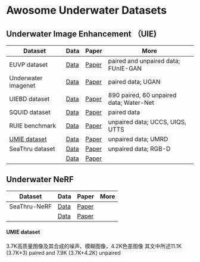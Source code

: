 Awosome Underwater Datasets
============================
Underwater Image Enhancement （UIE)
----------------------------
|Dataset|Data|Paper|More|
| --- | --- | --- | --- |
|EUVP dataset|[Data](http://irvlab.cs.umn.edu/resources/euvp-dataset)|[Paper](https://arxiv.org/abs/1903.09766)|paired and unpaired data; FUnIE-GAN|
|Underwater imagenet|[Data](http://irvlab.cs.umn.edu/resources/)|[Paper](https://ieeexplore.ieee.org/document/8460552)|paired data; UGAN|
|UIEBD dataset|[Data](https://li-chongyi.github.io/proj_benchmark.html)|[Paper](https://arxiv.org/abs/1901.05495)|890 paired, 60 unpaired data; Water-Net|
|SQUID dataset|[Data](http://csms.haifa.ac.il/profiles/tTreibitz/datasets/ambient_forwardlooking/index.html)|[Paper](https://arxiv.org/abs/1811.01343)|paired data|
|RUIE benchmark|[Data](https://github.com/dlut-dimt/Realworld-Underwater-Image-Enhancement-RUIE-Benchmark)|[Paper](https://arxiv.org/abs/1901.05320)|unpaired data; UCCS, UIQS, UTTS|
|[UMIE dataset](#UMIE-dataset)|[Data](https://github.com/Idea89560041/UMIE)|[Paper](https://ieeexplore.ieee.org/document/10275315)|unpaired data; UMRD|
|SeaThru dataset|[Data](https://www.kaggle.com/datasets/colorlabeilat/seathru-dataset?resource=download)|[Paper](https://openaccess.thecvf.com/content_CVPR_2019/papers/Akkaynak_Sea-Thru_A_Method_for_Removing_Water_From_Underwater_Images_CVPR_2019_paper.pdf)|unpaired data; RGB-D|
||[Data]()|[Paper]()||

Underwater NeRF
----------------------------
|Dataset|Data|Paper|More|
| --- | --- | --- | --- |
|SeaThru-NeRF|[Data](https://sea-thru-nerf.github.io/)|[Paper](https://arxiv.org/pdf/2304.07743.pdf)||
||[Data]()|[Paper]()||

#### UMIE dataset

3.7K高质量图像及其合成的噪声、模糊图像，4.2K色差图像
其文中所述11.1K (3.7K*3) paired and 7.9K (3.7K+4.2K) unpaired
